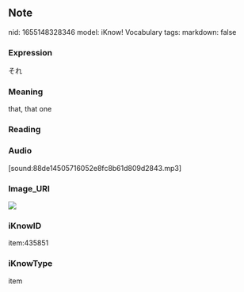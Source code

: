 ## Note
nid: 1655148328346
model: iKnow! Vocabulary
tags: 
markdown: false

### Expression
それ

### Meaning
that, that one

### Reading


### Audio
[sound:88de14505716052e8fc8b61d809d2843.mp3]

### Image_URI
<img src="fefcf8b5fc45942801a9a5c4645228a0.jpg">

### iKnowID
item:435851

### iKnowType
item

